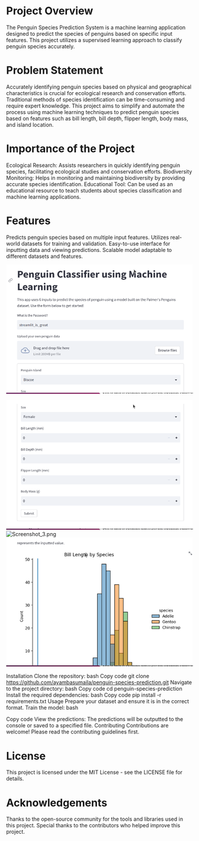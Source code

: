 

# Project Overview
The Penguin Species Prediction System is a machine learning application designed to predict the species of penguins based on specific input features. This project utilizes a supervised learning approach to classify penguin species accurately.

# Problem Statement
Accurately identifying penguin species based on physical and geographical characteristics is crucial for ecological research and conservation efforts. Traditional methods of species identification can be time-consuming and require expert knowledge. This project aims to simplify and automate the process using machine learning techniques to predict penguin species based on features such as bill length, bill depth, flipper length, body mass, and island location.

# Importance of the Project
Ecological Research: Assists researchers in quickly identifying penguin species, facilitating ecological studies and conservation efforts.
Biodiversity Monitoring: Helps in monitoring and maintaining biodiversity by providing accurate species identification.
Educational Tool: Can be used as an educational resource to teach students about species classification and machine learning applications.

# Features
Predicts penguin species based on multiple input features.
Utilizes real-world datasets for training and validation.
Easy-to-use interface for inputting data and viewing predictions.
Scalable model adaptable to different datasets and features.

![Screenshot_2.png](images/Screenshot.png)

![Screenshot_3.png](images/Screenshot_2.png)
![Screenshot_3.png](images/Screenshot_3.png)
![Screenshot_4.png](images/Screenshot_4.png)


Installation
Clone the repository:
bash
Copy code
git clone https://github.com/ayambasumaila/penguin-species-prediction.git
Navigate to the project directory:
bash
Copy code
cd penguin-species-prediction
Install the required dependencies:
bash
Copy code
pip install -r requirements.txt
Usage
Prepare your dataset and ensure it is in the correct format.
Train the model:
bash

Copy code
View the predictions:
The predictions will be outputted to the console or saved to a specified file.
Contributing
Contributions are welcome! Please read the contributing guidelines first.

# License
This project is licensed under the MIT License - see the LICENSE file for details.

# Acknowledgements
Thanks to the open-source community for the tools and libraries used in this project.
Special thanks to the contributors who helped improve this project.
